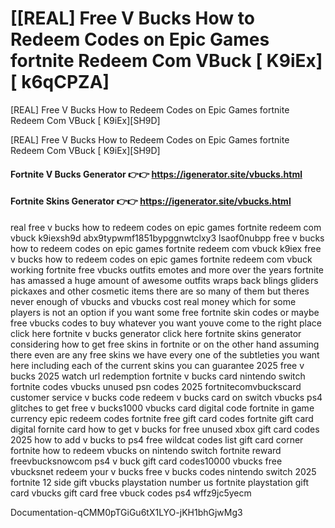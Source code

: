 # [[REAL] Free V Bucks How to Redeem Codes on Epic Games fortnite Redeem Com VBuck [ K9iEx] [ k6qCPZA]

[REAL] Free V Bucks How to Redeem Codes on Epic Games fortnite Redeem Com VBuck [ K9iEx][SH9D]

[REAL] Free V Bucks How to Redeem Codes on Epic Games fortnite Redeem Com VBuck [ K9iEx][SH9D]

#### **Fortnite V Bucks Generator 👉👉**  https://igenerator.site/vbucks.html

#### **Fortnite Skins Generator 👉👉**  https://igenerator.site/vbucks.html

real free v bucks how to redeem codes on epic games fortnite redeem com vbuck k9iexsh9d abx9typwmf1851bypggnwtclxy3 lsaof0nubpp free v bucks how to redeem codes on epic games fortnite redeem com vbuck k9iex free v bucks how to redeem codes on epic games fortnite redeem com vbuck working fortnite free vbucks outfits emotes and more over the years fortnite has amassed a huge amount of awesome outfits wraps back blings gliders pickaxes and other cosmetic items there are so many of them but theres never enough of vbucks and vbucks cost real money which for some players is not an option if you want some free fortnite skin codes or maybe free vbucks codes to buy whatever you want youve come to the right place click here fortnite v bucks generator click here fortnite skins generator considering how to get free skins in fortnite or on the other hand assuming there even are any free skins we have every one of the subtleties you want here including each of the current skins you can guarantee 2025 free v bucks 2025 watch url redemption fortnite v bucks card nintendo switch fortnite codes vbucks unused psn codes 2025 fortnitecomvbuckscard customer service v bucks code redeem v bucks card on switch vbucks ps4 glitches to get free v bucks1000 vbucks card digital code fortnite in game currency epic redeem codes fortnite free gift card codes fortnite gift card digital fornite card how to get v bucks for free unused xbox gift card codes 2025 how to add v bucks to ps4 free wildcat codes list gift card corner fortnite how to redeem vbucks on nintendo switch fortnite reward freevbucksnowcom ps4 v buck gift card codes10000 vbucks free vbucksnet redeem your v bucks free v bucks codes nintendo switch 2025 fortnite 12 side gift vbucks playstation number us fortnite playstation gift card vbucks gift card free vbuck codes ps4 wffz9jc5yecm 

Documentation-qCMM0pTGiGu6tX1LYO-jKH1bhGjwMg3

